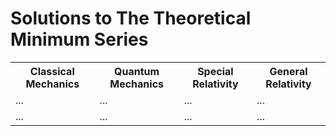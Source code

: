 <!DOCTYPE html>
<html>
<head>
  <link rel=“stylesheet” type=“text/css” href=“/test1.css”>
</head>
<body>
<h1>Solutions to The Theoretical Minimum Series</h1>

<table>
  <tr>
    <th>Classical Mechanics</th>
    <th>Quantum Mechanics</th>
    <th>Special Relativity</th>
    <th>General Relativity</th>
  </tr>
  <tr>
    <td>...</td>
    <td>...</td>
    <td>...</td>
    <td>...</td>
  </tr>
  <tr>
    <td>...</td>
    <td>...</td>
    <td>...</td>
    <td>...</td>
  </tr>
</table>

</body>
</html>

